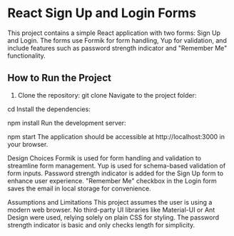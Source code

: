 # React Sign Up and Login Forms

This project contains a simple React application with two forms: Sign Up and Login. The forms use Formik for form handling, Yup for validation, and include features such as password strength indicator and "Remember Me" functionality.

## How to Run the Project

1. Clone the repository:
   git clone <repository-url>
Navigate to the project folder:


cd <project-folder>
Install the dependencies:

npm install
Run the development server:

npm start
The application should be accessible at http://localhost:3000 in your browser.

Design Choices
Formik is used for form handling and validation to streamline form management.
Yup is used for schema-based validation of form inputs.
Password strength indicator is added for the Sign Up form to enhance user experience.
"Remember Me" checkbox in the Login form saves the email in local storage for convenience.

Assumptions and Limitations
This project assumes the user is using a modern web browser.
No third-party UI libraries like Material-UI or Ant Design were used, relying solely on plain CSS for styling.
The password strength indicator is basic and only checks length for simplicity.
